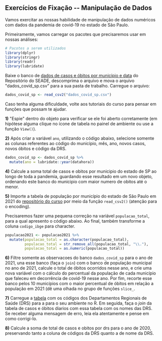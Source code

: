 ## Exercícios de Fixação -- Manipulação de Dados

Vamos exercitar as nossas habilidade de manipulação de dados numéricos com dados da pandemia de covid-19 no estado de São Paulo. 

Primeiramente, vamos carregar os pacotes que precisaremos usar em nossas análises:

``` r
# Pacotes a serem utilizados
library(dplyr)
library(stringr)
library(readr)
library(lubridate)
```

Baixe o banco de [dados de casos e óbitos por município e data](https://repositorio.seade.gov.br/dataset/covid-19/resource/d2bad7a1-6c38-4dda-b409-656bff3fa56a) do Repositório do SEADE, descomprima o arquivo e mova o arquivo "dados_covid_sp.csv" para a sua pasta de trabalho. Carregue o arquivo:

``` r
dados_covid_sp <- read_csv2("dados_covid_sp.csv")
```

Caso tenha alguma dificuldade, volte aos tutoriais do curso para pensar em funções que possam te ajudar.


**1)** "Espie" dentro do objeto para verificar se ele foi aberto corretamente (em hipótese alguma clique no ícone de tabela no painel de ambiente ou use a função `View()`).

**2)** Após criar a variável `ano`, utilizando o código abaixo, selecione somente as colunas referentes ao código do município, mês, ano, novos casos, novos óbitos e código da DRS.

``` r
dados_covid_sp <- dados_covid_sp %>% 
  mutate(ano = lubridate::year(datahora))
```

**4)** Calcule a soma total de casos e obitos por municipio do estado de SP ao longo de toda a pandemia, guardando esse resultado em um novo objeto, ordenando este banco do municipio com maior numero de obitos até o menor.

**5)** Importe a tabela de população por município do estado de São Paulo em 2021 do [repositório do curso](https://raw.githubusercontent.com/seade-R/programacao-r/master/data/populacao_2021_portepopulacional_esp.csv) por meio da função `read_csv2()` (atenção para o encoding). 

Precisaremos fazer uma pequena correção na variável `populacao_total`, para a qual apresento o código abaixo. Ao final, também transforme a coluna `codigo_ibge` para character.

``` r
populacao2021 <- populacao2021 %>%
  mutate(populacao_total = as.character(populacao_total),
         populacao_total = str_remove_all(populacao_total, "\\."),
         populacao_total = as.numeric(populacao_total))
```

**6)** Filtre somente as observacoes do banco `dados_covid_sp` para o ano de 2021, una esse banco (faça o `join`) com o banco de população municipal no ano de 2021, calcule o total de óbitos ocorridos nesse ano, e crie uma nova variável com o cálculo do percentual da população de cada município que faleceu em decorrência de covid-19 nesse ano. Por fim, recorte esse banco pelos 10 municípios com o maior percentual de óbitos em relação a população em 2021 (dê uma olhada no grupo de funções `slice_`.

**7)** Carregue a [tabela](https://raw.githubusercontent.com/seade-R/programacao-r/master/data/nome_drs_2.csv) com os códigos dos Departamentos Regionais de Saúde (DRS) para a  para o seu ambiente no R. Em seguida, faça o *join* da tabela de casos e óbitos diarios com essa tabela com os nomes das DRS. Se receber alguma mensagem de erro, leia ela atentamente e pense em como corrigi-lo.

**8)** Calcule a soma de total de casos e obitos por drs para o ano de 2020, preservando tanto a coluna de códigos da DRS quanto a de nome da DRS.
